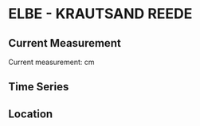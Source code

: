 # ELBE - KRAUTSAND REEDE

## Current Measurement

Current measurement: <Value topic="rivers/pegel-online/ELBE/KRAUTSAND-REEDE/measurementValue"/> cm

## Time Series

<TimeSeries topic="rivers/pegel-online/ELBE/KRAUTSAND-REEDE/measurementValue" period="week" />

## Location

<WorldMap>
  <Marker lat="53.7547049546393" lon="9.39118697619361" labelTopic="rivers/pegel-online/ELBE/KRAUTSAND-REEDE/measurementValue" />
</WorldMap>
